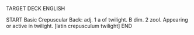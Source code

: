 TARGET DECK
ENGLISH

START
Basic
Crepuscular
Back: adj. 1 a of twilight. B dim. 2 zool. Appearing or active in twilight. [latin crepusculum twilight]
END
